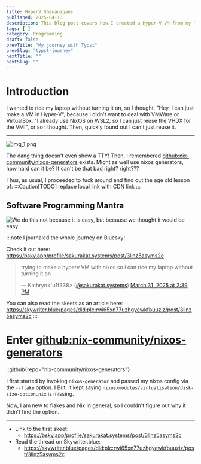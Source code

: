 ```yaml
---
title: HyperV Shenanigans
published: 2025-04-13
description: This blog post covers how I created a Hyper-V VM from my laptop's NixOS Config flake along with all the errors and mistakes I made. I went through all of this trouble just so I won't have to start my laptop to rice and edit the config.
tags: [ ]
category: Programming
draft: false
prevTitle: "My journey with Typst"
prevSlug: "typst-journey"
nextTitle: ""
nextSlug: ""
---
```


# Introduction

I wanted to rice my laptop without turning it on,
so I thought, "Hey, I can just make a VM in Hyper-V",
because I didn't want to deal with VMWare or VirtualBox.
"I already use NixOS on WSL2, so I can just reuse the VHDX for the VM!",
or so I thought.
Then, quickly found out I can't just reuse it.

---

![img_1.png](/hyperv-shenanigans/img_1.png)

The dang thing doesn't even show a TTY!
Then, I remembered [github:nix-community/nixos-generators](https://github.com/nix-community/nixos-generators) exists.
Might as well use nixos generators, how hard can it be? It can't be that bad right? right???

Thus, as usual, I proceeded to fuck around and find out the age old lesson of:
:::Caution[TODO]
replace local link with CDN link 
:::

## Software Programming Mantra
![We do this not because it is easy, but because we thought it would be easy](/hyperv-shenanigans/mantra.svg "Software Programming Mantra")


:::note
I journaled the whole journey on Bluesky!

Check it out here: https://bsky.app/profile/sakurakat.systems/post/3llnz5asyms2c

<blockquote class="bluesky-embed" data-bluesky-uri="at://did:plc:rwi65xn77uzhgyewkfbuuziz/app.bsky.feed.post/3llnz5asyms2c" data-bluesky-cid="bafyreiglr2t5dl777thtxucftt5qlwbq6j57jftmwclktvjxjtnmanbd6e" data-bluesky-embed-color-mode="system"><p lang="en">trying to make a hyperv VM with nixos so i can rice my laptop without turning it on</p>&mdash; Kathryn&lt;&#x27;u1f338&gt; (<a href="https://bsky.app/profile/did:plc:rwi65xn77uzhgyewkfbuuziz?ref_src=embed">@sakurakat.systems</a>) <a href="https://bsky.app/profile/did:plc:rwi65xn77uzhgyewkfbuuziz/post/3llnz5asyms2c?ref_src=embed">March 31, 2025 at 2:39 PM</a></blockquote><script async src="https://embed.bsky.app/static/embed.js" charset="utf-8"></script>

You can also read the skeets as an article here: https://skywriter.blue/pages/did:plc:rwi65xn77uzhgyewkfbuuziz/post/3llnz5asyms2c 
:::

# Enter [github:nix-community/nixos-generators](https://github.com/nix-community/nixos-generators)

::github{repo="nix-community/nixos-generators"}

I first started by invoking `nixos-generator` and passed my nixos config via the `--flake` option.
I 
But, it kept saying `nixos/modules/virtualisation/disk-size-option.nix` is missing.

Now, I am new to flakes and Nix in general, so I couldn't figure out why it didn't find the option.

[//]: # (i used my laptop's config flake by using the \`--flake\` option)
[//]: # (it keeps saying \`nixos/modules/virtualisation/disk-size-option.nix\`)
[//]: # (is)
[//]: # (missing)
[//]: # (cant figure out how to add the option to my flake)
[//]: # (time to copy directly from the website ig)
[//]: # (it started building.... something, ig i need to wait now)
[//]: # (its creating the thingy ig but i just realized its creating the thingy)
[//]: # (using the wsl config and not my laptop config, oh well, atleast i now)
[//]: # (know that it works, gotta redo it once the image or whatever is built)
[//]: # (ofc as soon as i make the changes i want, it errors, time to copy)
[//]: # (again... pain)
[//]: # (the error was in the laptop's config part, ig ill just comment it out)
[//]: # (lol)
[//]: # (aaaaaaaand it says that nixosConfigurations is missing, time to bash)
[//]: # (my)
[//]: # (head against the wall)
[//]: # (.....fine ill just copy it one to one again)
[//]: # (oh i forgot to mention the system name, the system name for wsl is)
[//]: # (nixos)
[//]: # (&#40;default&#41;, since i didnt mention the system name while giving the)
[//]: # (flake)
[//]: # (as input, it assumed i wanted to build the thing using the system's)
[//]: # (system name, the fix was \`--flake .#kats-laptop\`)
[//]: # (finally got it to stop complaining about stuff, time to wait 30)
[//]: # (minutes)
[//]: # (again)
[//]: # (i wonder if 20gb is going to be enough for the vm, i kinda doubt it)
[//]: # (but)
[//]: # (i can hope)
[//]: # (it works! and it took 46m12s to build. I chose \`install-iso-hyperv\`)
[//]: # (as)
[//]: # (target out of curiosity and it always loads into the live iso, ig time)
[//]: # (to remake it with \`hyperv\` target)
[//]: # (Quota mode: disabled random cringe init done)
[//]: # (<img)
[//]: # (src="https://cdn.bsky.app/img/feed_thumbnail/plain/did:plc:rwi65xn77uzhgyewkfbuuziz/bafkreica22d7j7in5ftidx47t3gmo6xfls6epxi4lpwkjxptghbjunpgpi@jpeg")
[//]: # (class="inset-0 w-full h-full object-cover mix-blend-multiply dark:)
[//]: # (mix-blend-screen")
[//]: # (style="aspect-ratio: 731 / 60;" loading="lazy")
[//]: # (alt="ystem with ordered data mode. Opts: . Quota mode: disabled.)
[//]: # (nixos-hyperv-hyperv&gt; [ 7.116506] random: crng init done" />)
[//]: # (i increased the image size from 20gb to 40gb and it keeps failing)
[//]: # (because it keeps running out of disk space, my guess is that wsl's)
[//]: # (disk)
[//]: # (size is too small to store 40gb)
[//]: # (gonna switch back to 20gb and hope it works now, if it doesnt then ill)
[//]: # (switch to something very small, like 5gb, and then see if i can)
[//]: # (increase)
[//]: # (the vdhx size in hyperv)
[//]: # (might also be a good candidate to see if i can use disko can format)
[//]: # (and)
[//]: # (do stuff for me instead of manually increasing the partition size and)
[//]: # (then reformatting and stuff)
[//]: # (disko: <a href="https://github.com/nix-community/disko")
[//]: # (class="text-blue-500 dark:text-blue-300 hover:underline">)
[//]: # (github.com</a>)
[//]: # (<a href="https://github.com/nix-community/disko")
[//]: # (class="max-w-2xl mx-auto block rounded-xl overflow-hidden)
[//]: # (bg-neutral-100 hover:bg-neutral-200 dark:bg-neutral-800 dark:hover:)
[//]: # (bg-neutral-700"></a>)
[//]: # (GitHub - nix-community/disko: Declarative disk partitioning and)
[//]: # (formatting using nix \[maintainers=Lassulus Enzime iFreilicht Mic92)
[//]: # (phaer\])
[//]: # (github.com)
[//]: # (all of this effort just because i dont want to turn on my laptop lol)
[//]: # (oh right, i didnt have the "out of space" problem before is because)
[//]: # (the)
[//]: # (target \`install-iso-hyperv\` as the name implies creates an iso, and)
[//]: # (the iso is ~2.6gb big)
[//]: # (another option to install nixos might be)
[//]: # (<a href="https://github.com/nix-community/nixos-anywhere")
[//]: # (class="text-blue-500 dark:text-blue-300 hover:underline">)
[//]: # (github.com</a>)
[//]: # (<a href="https://github.com/nix-community/nixos-anywhere")
[//]: # (class="max-w-2xl mx-auto block rounded-xl overflow-hidden)
[//]: # (bg-neutral-100 hover:bg-neutral-200 dark:bg-neutral-800 dark:hover:)
[//]: # (bg-neutral-700"></a>)
[//]: # (GitHub - nix-community/nixos-anywhere: Install NixOS everywhere via)
[//]: # (SSH)
[//]: # (\[maintainers=Mic92, Lassulus, phaer, Enzime\])
[//]: # (github.com)
[//]: # (20gb is too small for the thing ­ƒÖâ)
[//]: # (Model: &#40;file&#41; Disk /build/nixos.raw: 4295MB Sector size)
[//]: # (&#40;logical/physical&#41;: 512B/512B Partition Table: gpt Disk Flags: Number)
[//]: # (Start End Size File system Name Flags 1 8389kB 269MB 261MB fat32 ESP)
[//]: # (boot, esp 2 269MB 4294MB 4024MB ext4 primary)
[//]: # (wait, does it think 35\*1024 means 35mb???)
[//]: # (i changed it to 200\*1024 but it still gave the same error, maybe this)
[//]: # (line will help \> \[ 1.407725\] virtio_blk virtio0: \[vda\] 8388608)
[//]: # (512-byte logical blocks &#40;4.29 GB/4.00 GiB&#41;)
[//]: # (maybe the build sandbox is running out of space, and not wsl)
[//]: # (i can pass options to the nix build system via \`--option\` <a)
[//]: # (href="https://nix.dev/manual/nix/2.26/command-ref/nix-build.html#opt-option")
[//]: # (class="text-blue-500 dark:text-blue-300 hover:underline">nix.dev</a>)
[//]: # (and)
[//]: # (then,)
[//]: # (<a href="https://man.archlinux.org/man/nix.conf.5.en#conf-build-dir")
[//]: # (class="text-blue-500 dark:text-blue-300 hover:underline">)
[//]: # (man.archlinux.org</a>)
[//]: # (<a)
[//]: # (href="https://nix.dev/manual/nix/2.26/command-ref/nix-build.html#opt-option")
[//]: # (class="max-w-2xl mx-auto block rounded-xl overflow-hidden)
[//]: # (bg-neutral-100 hover:bg-neutral-200 dark:bg-neutral-800 dark:hover:)
[//]: # (bg-neutral-700"></a>)
[//]: # (nix-build - Nix Reference Manual)
[//]: # (nix.dev)
[//]: # (FINALLY A DIFFERENT ERROR error: builder for)
[//]: # (')
[//]: # (/nix/store/vvs9swrc5k75hbapav7wvshlsh1i5kgw-nixos-hyperv-hyperv-25.05.20250330.52faf48-x86_64-linux.drv')
[//]: # (failed with exit code 1)
[//]: # (but thats not an exit code in :/ <a)
[//]: # (href="https://nix.dev/manual/nix/2.26/command-ref/nix-build.html#special-exit-codes-for-build-failure")
[//]: # (class="text-blue-500 dark:text-blue-300 hover:underline">nix.dev</a>)
[//]: # (<a)
[//]: # (href="https://nix.dev/manual/nix/2.26/command-ref/nix-build.html#special-exit-codes-for-build-failure")
[//]: # (class="max-w-2xl mx-auto block rounded-xl overflow-hidden)
[//]: # (bg-neutral-100 hover:bg-neutral-200 dark:bg-neutral-800 dark:hover:)
[//]: # (bg-neutral-700"></a>)
[//]: # (nix-build - Nix Reference Manual)
[//]: # (nix.dev)
[//]: # (and the build-dir is empty)
[//]: # (it also says nixos-hyperv-hyperv\> error: creating file)
[//]: # ('")
[//]: # (/build/root/nix/store/gmj0qvnh5mhiz4hilis41snbmz0sz6k1-linux-pam-1.6.1-man/share/man/man8/pam.8.gz"':)
[//]: # (File exists)
[//]: # (lets gc the store and start the build again)
[//]: # (error: builder for)
[//]: # ('/nix/store/viir73fa9wxrbp4y18yad03nzp82bhjr-hwdb.bin.drv' failed with)
[//]: # (exit code 1)
[//]: # (error: 1 dependencies of derivation)
[//]: # ('/nix/store/7hmp6slgwlca392jg4lp329l9c7wwxi3-etc.drv' failed to build)
[//]: # (error: 1 dependencies of derivation)
[//]: # (')
[//]: # (/nix/store/ivrmw34kdm8p417kbihdjw83xxrkrwja-nixos-system-kats-laptop-hyperv-25.05.20250330.52faf48.drv')
[//]: # (failed to build)
[//]: # (error: 1 dependencies of derivation)
[//]: # (')
[//]: # (/nix/store/ivrmw34kdm8p417kbihdjw83xxrkrwja-nixos-system-kats-laptop-hyperv-25.05.20250330.52faf48.drv')
[//]: # (failed to build)
[//]: # (\*sigh\* idk anymore)
[//]: # (something in \`/etc\` according to)
[//]: # (<a)
[//]: # (href="https://bsky.app/profile/sakurakat.systems/post/3llojorn3tm2o")
[//]: # (class="text-blue-500 dark:text-blue-300 hover:underline">bsky.app</a>)
[//]: # (<a)
[//]: # (href="https://bsky.app/profile/did:plc:rwi65xn77uzhgyewkfbuuziz/post/3llojorn3tm2o")
[//]: # (class="max-w-2xl mx-auto flex flex-col border rounded-2xl gap-3 p-3)
[//]: # (md:p-5 md:gap-3 border-neutral-300 dark:border-neutral-800"></a>)
[//]: # (<img)
[//]: # (src="https://cdn.bsky.app/img/avatar/plain/did:plc:rwi65xn77uzhgyewkfbuuziz/bafkreihqy6ll3mkesekhkyuham7ojovrpzo5vcukn77pg6n4wgperkqkjy@jpeg")
[//]: # (class="w-10 h-10 md:w-12 md:h-12 rounded-full shrink-0" loading="lazy")
[//]: # (alt="Kathryn&lt;&#39;u1f338&gt;" />)
[//]: # (<div>)
[//]: # (Kathryn\<'u1f338\>)
[//]: # (@sakurakat.systems)
[//]: # (error: 1 dependencies of derivation)
[//]: # ('/nix/store/7hmp6slgwlca392jg4lp329l9c7wwxi3-etc.drv' failed to build)
[//]: # (March 31, 2025)
[//]: # (and something about hardware database?)
[//]: # (<a)
[//]: # (href="https://bsky.app/profile/sakurakat.systems/post/3llojor44um2o")
[//]: # (class="text-blue-500 dark:text-blue-300 hover:underline">bsky.app</a>)
[//]: # (<a)
[//]: # (href="https://bsky.app/profile/did:plc:rwi65xn77uzhgyewkfbuuziz/post/3llojor44um2o")
[//]: # (class="max-w-2xl mx-auto flex flex-col border rounded-2xl gap-3 p-3)
[//]: # (md:p-5 md:gap-3 border-neutral-300 dark:border-neutral-800"></a>)
[//]: # (<img)
[//]: # (src="https://cdn.bsky.app/img/avatar/plain/did:plc:rwi65xn77uzhgyewkfbuuziz/bafkreihqy6ll3mkesekhkyuham7ojovrpzo5vcukn77pg6n4wgperkqkjy@jpeg")
[//]: # (class="w-10 h-10 md:w-12 md:h-12 rounded-full shrink-0" loading="lazy")
[//]: # (alt="Kathryn&lt;&#39;u1f338&gt;" />)
[//]: # (<div>)
[//]: # (Kathryn\<'u1f338\>)
[//]: # (@sakurakat.systems)
[//]: # (error: builder for)
[//]: # ('/nix/store/viir73fa9wxrbp4y18yad03nzp82bhjr-hwdb.bin.drv' failed with)
[//]: # (exit code 1)
[//]: # (March 31, 2025)
[//]: # (i remember there was a module for some hardware optimisation for t480,)
[//]: # (maybe i turned it on? <a)
[//]: # (href="https://github.com/NixOS/nixos-hardware/blob/master/lenovo/thinkpad/t480/default.nix")
[//]: # (class="text-blue-500 dark:text-blue-300 hover:underline">)
[//]: # (github.com</a>)
[//]: # (<a)
[//]: # (href="https://github.com/NixOS/nixos-hardware/blob/master/lenovo/thinkpad/t480/default.nix")
[//]: # (class="max-w-2xl mx-auto block rounded-xl overflow-hidden)
[//]: # (bg-neutral-100 hover:bg-neutral-200 dark:bg-neutral-800 dark:hover:)
[//]: # (bg-neutral-700"></a>)
[//]: # (nixos-hardware/lenovo/thinkpad/t480/default.nix at master ┬À)
[//]: # (NixOS/nixos-hardware)
[//]: # (github.com)
[//]: # (nope, i dont see any of those options :/)
[//]: # (maybe its this line? \`boot.extraModprobeConfig = "options kvm_intel)
[//]: # (nested=1";\` lets just disable all the boot related option)
[//]: # (nope, lets turn on the option \`--option keep-failed true\` which)
[//]: # (saves)
[//]: # (failed artifacts and also \`--show-trace\` to see more detailed output)
[//]: # (<a href="https://www.man7.org/linux/man-pages/man7/hwdb.7.html")
[//]: # (class="text-blue-500 dark:text-blue-300 hover:)
[//]: # (underline">www.man7.org</a>)
[//]: # (<a href="https://www.man7.org/linux/man-pages/man7/hwdb.7.html")
[//]: # (class="max-w-2xl mx-auto block rounded-xl overflow-hidden)
[//]: # (bg-neutral-100 hover:bg-neutral-200 dark:bg-neutral-800 dark:hover:)
[//]: # (bg-neutral-700"></a>)
[//]: # (hwdb&#40;7&#41; - Linux manual page)
[//]: # (www.man7.org)
[//]: # (note: keeping build directory)
[//]: # ('/mnt/d/build-dir/nix-build-perl-5.40.0-env.drv-0/build' note: keeping)
[//]: # (build directory)
[//]: # ('/mnt/d/build-dir/nix-build-initrd-linux-6.12.21.drv-0/build')
[//]: # (build-dir\nix-build-initrd-linux-6.12.21.drv-0\build\root\etc\modprobe.d)
[//]: # (has 3 files \`debian.conf\` \`nixos.conf\` \`ubuntu.conf\` and all of)
[//]: # (them are empty)
[//]: # (but initrd stuff is in hardware-configuration :/ and i commented out)
[//]: # (the)
[//]: # (code which would import it maybe the \`inherit system\` in the code i)
[//]: # (copied from website is causing problem?)
[//]: # (nope, something else)
[//]: # (since initrd seems to be part of the problem, lets turn on \`)
[//]: # (boot.loader.systemd-boot.enable = true;\`)
[//]: # (didnt do anything theres \`format = "raw"\` in the flake, lets change)
[//]: # (raw to hyperv)
[//]: # (nope, that didnt help either the mdadm files are also empty, i)
[//]: # (remember)
[//]: # (the name but i dont remember where)
[//]: # (<a href="https://www.man7.org/linux/man-pages/man8/mdadm.8.html")
[//]: # (class="text-blue-500 dark:text-blue-300 hover:)
[//]: # (underline">www.man7.org</a>)
[//]: # (AH, i used that command when i was preparing for RHCSA, but why is it)
[//]: # (having problems there?)
[//]: # (<a href="https://www.man7.org/linux/man-pages/man8/mdadm.8.html")
[//]: # (class="max-w-2xl mx-auto block rounded-xl overflow-hidden)
[//]: # (bg-neutral-100 hover:bg-neutral-200 dark:bg-neutral-800 dark:hover:)
[//]: # (bg-neutral-700"></a>)
[//]: # (mdadm&#40;8&#41; - Linux manual page)
[//]: # (www.man7.org)
[//]: # (trying to make a basic hyperv vm instead of using my laptop's config)
[//]: # (lets just point to the config for now instead of flake...)
[//]: # (it failed again ­ƒÖâ)
[//]: # (idk, maybe it needs hardware-config.nix - nope! conflicting)
[//]: # (definitions)
[//]: # (lets try with the filesystem config commented out)
[//]: # (failed again)
[//]: # (ok, i just ran it without the build directory options and it works)
[//]: # (­ƒÖâ)
[//]: # (now lets try it with my laptop's config...)
[//]: # (<img)
[//]: # (src="https://cdn.bsky.app/img/feed_thumbnail/plain/did:plc:rwi65xn77uzhgyewkfbuuziz/bafkreid4pk3ybt5tl46vyneabw4p7hzxjma4ega5t354igwsaguc6dq3ju@jpeg")
[//]: # (class="inset-0 w-full h-full object-cover mix-blend-multiply dark:)
[//]: # (mix-blend-screen")
[//]: # (style="aspect-ratio: 702 / 432;" loading="lazy")
[//]: # (alt="Hyper-V Manager An error occurred while attempting to start the)
[//]: # (selected virtual machine&#40;s&#41;. &#39;New Virtual Machine&#39; failed to)
[//]: # (start. Synthetic SCSI Controller &#40;Instance ID)
[//]: # (1666945F-9962-4366-83F3-AA863F98254B&#41;: Failed to Power on with Error)
[//]: # (&#39;The requested operation could not be completed due to a virtual)
[//]: # (disk system limitation. Virtual hard disk files must be uncompressed)
[//]: # (and unencrypted and must not be sparse.&#39;. Attachment &#39;D:)
[//]: # (\build-dir\nixos-image-hyperv-25.05pre-git-x86_64-linux.vhdx&#39;)
[//]: # (failed to open because of error: &#39;The requested operation could)
[//]: # (not be completed due to a virtual disk system limitation. Virtual hard)
[//]: # (disk files must be uncompressed and unencrypted and must not be)
[//]: # (sparse.&#39;." />)
[//]: # (oh right click file\>properties\>advanced\>uncheck Compress contents)
[//]: # (to)
[//]: # (save disk space lets try now)
[//]: # (<img)
[//]: # (src="https://cdn.bsky.app/img/feed_thumbnail/plain/did:plc:rwi65xn77uzhgyewkfbuuziz/bafkreidbwwtsbbu4k6xhxpnncjz2b7fege7lox5muvd6zo6hn7onuxodwa@jpeg")
[//]: # (class="inset-0 w-full h-full object-cover mix-blend-multiply dark:)
[//]: # (mix-blend-screen")
[//]: # (style="aspect-ratio: 1024 / 768;" loading="lazy")
[//]: # (alt="Microsoft Hyper-V UEFI Virtual Machine Boot Summary SCSI Disk &#40;)
[//]: # (0,0&#41; The unsigned image&#39;s hash is not allowed &#40;DB&#41; Network)
[//]: # (Adapter &#40;00155D006403&#41; A boot image was not found. No operating system)
[//]: # (was loaded. Your virtual machine may be configured incorrectly. Exit)
[//]: # (and re-configure your VM or click restart to retry the current boot)
[//]: # (sequence again." />)
[//]: # (oh, had to turn off secure boot in vm settings)
[//]: # (huh, whys my user not here)
[//]: # (<img)
[//]: # (src="https://cdn.bsky.app/img/feed_thumbnail/plain/did:plc:rwi65xn77uzhgyewkfbuuziz/bafkreicswsqrydzmmec7yhxh5wpnv6zrctkxrbupnbfscdn4ezvw3klqkm@jpeg")
[//]: # (class="inset-0 w-full h-full object-cover mix-blend-multiply dark:)
[//]: # (mix-blend-screen")
[//]: # (style="aspect-ratio: 1024 / 768;" loading="lazy")
[//]: # (alt="&lt;&lt;&lt; Welcome to NixOS hyperv-25.05pre-git &#40;x86_64&#41; - tty1)
[//]: # (&gt;&gt;&gt; Run ÔÇÿnixos-helpÔÇÖ for the NixOS manual. nixos login:)
[//]: # (root &#40;automatic login&#41; [root@nixos:~]# ls [root@nixos:~]# pwd)
[//]: # (/root [root@nixos:~]# Hyprland Hyprland: command not)
[//]: # (found [root@nixos:~]# sudo su ksakura No passwd entry for user)
[//]: # (&#39;ksakura&#39; [root@nixos:~]# sudo su kat No passwd entry for user)
[//]: # (&#39;kat&#39; [root@nixos:~]#" />)
[//]: # (maybe its the basic image?)
[//]: # (it created the same file, lets gc)
[//]: # (i just realized, the vhdx file is 4gb and this thing also shows 4gb)
[//]: # (<a)
[//]: # (href="https://bsky.app/profile/sakurakat.systems/post/3lloeoe3ylc2o")
[//]: # (class="text-blue-500 dark:text-blue-300 hover:underline">bsky.app</a>)
[//]: # (<a)
[//]: # (href="https://bsky.app/profile/did:plc:rwi65xn77uzhgyewkfbuuziz/post/3lloeoe3ylc2o")
[//]: # (class="max-w-2xl mx-auto flex flex-col border rounded-2xl gap-3 p-3)
[//]: # (md:p-5 md:gap-3 border-neutral-300 dark:border-neutral-800"></a>)
[//]: # (<img)
[//]: # (src="https://cdn.bsky.app/img/avatar/plain/did:plc:rwi65xn77uzhgyewkfbuuziz/bafkreihqy6ll3mkesekhkyuham7ojovrpzo5vcukn77pg6n4wgperkqkjy@jpeg")
[//]: # (class="w-10 h-10 md:w-12 md:h-12 rounded-full shrink-0" loading="lazy")
[//]: # (alt="Kathryn&lt;&#39;u1f338&gt;" />)
[//]: # (<div>)
[//]: # (Kathryn\<'u1f338\>)
[//]: # (@sakurakat.systems)
[//]: # (Model: &#40;file&#41; Disk /build/nixos.raw: 4295MB Sector size)
[//]: # (&#40;logical/physical&#41;: 512B/512B Partition Table: gpt Disk Flags: Number)
[//]: # (Start End Size File system Name Flags 1 8389kB 269MB 261MB fat32 ESP)
[//]: # (boot, esp 2 269MB 4294MB 4024MB ext4 primary)
[//]: # (March 31, 2025)
[//]: # (i removed the sudo and im back to this error error: path)
[//]: # (')
[//]: # (/nix/store/7a2rzcz3mjaq6ni71nn3zv6v3kxk8zab-nixpkgs/nixpkgs/nixos/modules/virtualisation/disk-size-option.nix')
[//]: # (does not exist)
[//]: # (i had an extra closing bracket....?)
[//]: # (ok finally got it to start building im not sure what i changed ;-;)
[//]: # (wait, if you use flake then does it build using the the nixos config)
[//]: # (just as \`nixos rebuild --flake\` does?)
[//]: # (i expect to get the error that the container is too small)
[//]: # (yup, go tit nixos-hyperv-hyperv\> ERROR: cptofs failed. diskSize might)
[//]: # (be too small for closure. error: builder for)
[//]: # (')
[//]: # (/nix/store/25wmmv6gscass1wmxan78npl169znd56-nixos-hyperv-hyperv-25.05.20250330.52faf48-x86_64-linux.drv')
[//]: # (failed with exit code 1;)
[//]: # (DIFFERENT HASH)
[//]: # (the vm takes more ram than i assigned)
[//]: # (huh, thats weird, why isnt it accepting the password?)
[//]: # (<img)
[//]: # (src="https://cdn.bsky.app/img/feed_thumbnail/plain/did:plc:rwi65xn77uzhgyewkfbuuziz/bafkreiaipdjdei4ql6lfzct2to6k3cmbiwjtethfwe2sbmjuesutkvncya@jpeg")
[//]: # (class="inset-0 w-full h-full object-cover mix-blend-multiply dark:)
[//]: # (mix-blend-screen")
[//]: # (style="aspect-ratio: 1024 / 768;" loading="lazy")
[//]: # (alt="kats-laptop login: ksakura Password: Login incorrect kats-laptop)
[//]: # (login: ksakura Password: Login incorrect kats-laptop login: _" />)
[//]: # (maybe it needs an initial password since /etc/passwd wont have the)
[//]: # (password hash or smt?)
[//]: # ("If none of the password options are set, then no password is assigned)
[//]: # (to the user, and the user will not be able to do password-based)
[//]: # (logins.")
[//]: # (<a)
[//]: # (href="https://mynixos.com/nixpkgs/option/users.users.%3Cname%3E.initialPassword#:~:text=If%20none%20of%20the%20password%20options%20are%20set%2C%20then%20no%20password%20is%20assigned%20to%20the%20user%2C%20and%20the%20user%20will%20not%20be%20able%20to%20do%20password%2Dbased%20logins")
[//]: # (class="text-blue-500 dark:text-blue-300 hover:underline">)
[//]: # (mynixos.com</a>.)
[//]: # (<a)
[//]: # (href="https://mynixos.com/nixpkgs/option/users.users.%3Cname%3E.initialPassword#:~:text=If%20none%20of%20the%20password%20options%20are%20set%2C%20then%20no%20password%20is%20assigned%20to%20the%20user%2C%20and%20the%20user%20will%20not%20be%20able%20to%20do%20password%2Dbased%20logins")
[//]: # (class="max-w-2xl mx-auto block rounded-xl overflow-hidden)
[//]: # (bg-neutral-100 hover:bg-neutral-200 dark:bg-neutral-800 dark:hover:)
[//]: # (bg-neutral-700"></a>)
[//]: # (users.users.\<name\>.initialPassword - MyNixOS)
[//]: # (mynixos.com)
[//]: # (<a)
[//]: # (href="https://discourse.nixos.org/t/hashing-plain-text-password-directly-in-configuration-nix/2093/6")
[//]: # (class="text-blue-500 dark:text-blue-300 hover:underline">)
[//]: # (discourse.nixos.org</a>)
[//]: # (<a)
[//]: # (href="https://discourse.nixos.org/t/hashing-plain-text-password-directly-in-configuration-nix/2093/6")
[//]: # (class="max-w-2xl mx-auto block rounded-xl overflow-hidden)
[//]: # (bg-neutral-100 hover:bg-neutral-200 dark:bg-neutral-800 dark:hover:)
[//]: # (bg-neutral-700"></a>)
[//]: # (Hashing plain-text password directly in configuration.nix)
[//]: # (discourse.nixos.org)
[//]: # (<a)
[//]: # (href="https://mynixos.com/nixpkgs/option/users.users.%3Cname%3E.hashedPassword")
[//]: # (class="text-blue-500 dark:text-blue-300 hover:underline">)
[//]: # (mynixos.com</a>)
[//]: # ("To generate a hashed password run mkpasswd.")
[//]: # (<a)
[//]: # (href="https://mynixos.com/nixpkgs/option/users.users.%3Cname%3E.hashedPassword")
[//]: # (class="max-w-2xl mx-auto block rounded-xl overflow-hidden)
[//]: # (bg-neutral-100 hover:bg-neutral-200 dark:bg-neutral-800 dark:hover:)
[//]: # (bg-neutral-700"></a>)
[//]: # (users.users.\<name\>.hashedPassword - MyNixOS)
[//]: # (mynixos.com)
[//]: # (<a)
[//]: # (href="https://bsky.app/profile/sakurakat.systems/post/3llqdmg7lml2g")
[//]: # (class="text-blue-500 dark:text-blue-300 hover:underline">bsky.app</a>)
[//]: # (Model: &#40;file&#41; Disk /build/nixos.raw: 21.5GB Sector size)
[//]: # (&#40;logical/physical&#41;: 512B/512B \[...\] Number Start End Size File)
[//]: # (system)
[//]: # (Name Flags 1 8389kB 269MB 261MB fat32 ESP boot, esp 2 269MB 21.5GB)
[//]: # (21.2GB ext4 primary)
[//]: # (<a)
[//]: # (href="https://bsky.app/profile/did:plc:rwi65xn77uzhgyewkfbuuziz/post/3llqdmg7lml2g")
[//]: # (class="max-w-2xl mx-auto flex flex-col border rounded-2xl gap-3 p-3)
[//]: # (md:p-5 md:gap-3 border-neutral-300 dark:border-neutral-800"></a>)
[//]: # (<img)
[//]: # (src="https://cdn.bsky.app/img/avatar/plain/did:plc:rwi65xn77uzhgyewkfbuuziz/bafkreihqy6ll3mkesekhkyuham7ojovrpzo5vcukn77pg6n4wgperkqkjy@jpeg")
[//]: # (class="w-10 h-10 md:w-12 md:h-12 rounded-full shrink-0" loading="lazy")
[//]: # (alt="Kathryn&lt;&#39;u1f338&gt;" />)
[//]: # (<div>)
[//]: # (Kathryn\<'u1f338\>)
[//]: # (@sakurakat.systems)
[//]: # (i just realized, the vhdx file is 4gb and this thing also shows 4gb)
[//]: # (bsky.app/profile/saku...)
[//]: # (April 1, 2025)
[//]: # (YES my suspicion was correct)
[//]: # (some stats because i want to post them it takes ~6m30s to rebuild the)
[//]: # (image and ~50s to copy the file to windows)
[//]: # (size of the vhdx file is 9.00 GB &#40;9,672,065,024 bytes&#41;)
[//]: # (HELL YEAH)
[//]: # (<img)
[//]: # (src="https://cdn.bsky.app/img/feed_thumbnail/plain/did:plc:rwi65xn77uzhgyewkfbuuziz/bafkreie7acobfrnp5c2dkpsbmq3pkd6mdhv6npihbe7uegsd3iecrhaw7a@jpeg")
[//]: # (class="inset-0 w-full h-full object-cover mix-blend-multiply dark:)
[//]: # (mix-blend-screen absolute")
[//]: # (loading="lazy")
[//]: # (alt="Screenshot of a Nushell terminal session showing configuration)
[//]: # (errors in the user&#39;s Nushell configuration files." />)
[//]: # (<img)
[//]: # (src="https://cdn.bsky.app/img/feed_thumbnail/plain/did:plc:rwi65xn77uzhgyewkfbuuziz/bafkreicixum475hcrhwmcv5laxw6xrhm3jgjaszwtx6lnxuc42h22gzxqe@jpeg")
[//]: # (class="inset-0 w-full h-full object-cover mix-blend-multiply dark:)
[//]: # (mix-blend-screen absolute")
[//]: # (loading="lazy")
[//]: # (alt="Screenshot of Hyprland window manager with compositor error)
[//]: # (message" />)
[//]: # (lets try to remove the errors from the config)
[//]: # (i did nix flake update which updated all the packages, so the vm is)
[//]: # (different compared to my laptop)
[//]: # (i guess i can just download the flake.lock file and then update it so)
[//]: # (its in sync with my laptop)
[//]: # (....huh? where are the config files?)
[//]: # (<img)
[//]: # (src="https://cdn.bsky.app/img/feed_thumbnail/plain/did:plc:rwi65xn77uzhgyewkfbuuziz/bafkreif2k4redjlpyrpxjezbf2nhsb2blm5lsbzjxkcw3pocbp77oxiulm@jpeg")
[//]: # (class="inset-0 w-full h-full object-cover mix-blend-multiply dark:)
[//]: # (mix-blend-screen")
[//]: # (style="aspect-ratio: 1024 / 768;" loading="lazy")
[//]: # (alt="terminal output saying that /etc/nixos is empty" />)
[//]: # (oh, i guess i made the image directly and didn't run the installer, so)
[//]: # (the config files arent present)
[//]: # (well, thats kinda annoying)
[//]: # (lets recreate the default config files first)
[//]: # (........ or i can just clone the repo and make the changes, i guess i)
[//]: # (need to change the hardware config, lets see what tools i can use)
[//]: # (\`nixos-generate-config\` looks promising)
[//]: # (yup! it works)
[//]: # (<img)
[//]: # (src="https://cdn.bsky.app/img/feed_thumbnail/plain/did:plc:rwi65xn77uzhgyewkfbuuziz/bafkreicpx7kybglxnio4hkmfpozyn4i7lppxy5ucg3il3kxx2saj6txj54@jpeg")
[//]: # (class="inset-0 w-full h-full object-cover mix-blend-multiply dark:)
[//]: # (mix-blend-screen")
[//]: # (style="aspect-ratio: 1024 / 768;" loading="lazy")
[//]: # (alt="running `ls /etc/nixos` shows 2 files, configuration.nix and)
[//]: # (hardware-configuration.nix" />)
[//]: # (determinate nix made the VM run out of memory ^^; maybe determinate)
[//]: # (nix)
[//]: # (isnt worth the trouble? lets just remove it for now and try again)
[//]: # (<img)
[//]: # (src="https://cdn.bsky.app/img/feed_thumbnail/plain/did:plc:rwi65xn77uzhgyewkfbuuziz/bafkreie3bdsmdo3q7u55x4c4fvn2rschw7flc26lo2xgwkkdb7ni3dxvr4@jpeg")
[//]: # (class="inset-0 w-full h-full object-cover mix-blend-multiply dark:)
[//]: # (mix-blend-screen")
[//]: # (style="aspect-ratio: 1024 / 768;" loading="lazy")
[//]: # (alt="output of `sudo nixos-rebuild test --flake .` shows system ran)
[//]: # (out of memory and consequently nix got killed while building)
[//]: # (determintate nix " />)
[//]: # (uh oh, out of space already!? running \`df -h\` says 100% used)
[//]: # (on \`/\`)
[//]: # (<img)
[//]: # (src="https://cdn.bsky.app/img/feed_thumbnail/plain/did:plc:rwi65xn77uzhgyewkfbuuziz/bafkreihah3wlmgisqdtomgpe6p62ptgb3rdto2odiiuhvl5mg33inctdje@jpeg")
[//]: # (class="inset-0 w-full h-full object-cover mix-blend-multiply dark:)
[//]: # (mix-blend-screen")
[//]: # (style="aspect-ratio: 1024 / 768;" loading="lazy")
[//]: # (alt="terminal output saying no space left on device" />)
[//]: # (well, thats easy to solve as this is a vm)
[//]: # (file \> settings \> hard drive \> edit \> aaaand expand disk after a)
[//]: # (reboot it should automatically detect the new space, and it does, i)
[//]: # (know)
[//]: # (because i'm writing this after doing it lol)
[//]: # (<img)
[//]: # (src="https://cdn.bsky.app/img/feed_thumbnail/plain/did:plc:rwi65xn77uzhgyewkfbuuziz/bafkreidcaenbawfqzy47uxzxh6qx5e2k3kc562ae2xzmjidpwasxx4wvaa@jpeg")
[//]: # (class="inset-0 w-full h-full object-cover mix-blend-multiply dark:)
[//]: # (mix-blend-screen")
[//]: # (style="aspect-ratio: 1550 / 839;" loading="lazy")
[//]: # (alt="hyper-v menu showing expand virtual hard disk" />)
[//]: # (no errors now C:)
[//]: # (<img)
[//]: # (src="https://cdn.bsky.app/img/feed_thumbnail/plain/did:plc:rwi65xn77uzhgyewkfbuuziz/bafkreicrrdfoy6jtqfje6bugvvnpsacs7hnveywavqh7uy6w35vcmhuo4m@jpeg")
[//]: # (class="inset-0 w-full h-full object-cover mix-blend-multiply dark:)
[//]: # (mix-blend-screen")
[//]: # (style="aspect-ratio: 1024 / 768;" loading="lazy")
[//]: # (alt="screenshot of the vm" />)
[//]: # (i guess the glitchiness is from hyprland struggling under VM which is)
[//]: # (expected)
[//]: # (two generations after restart! yippie!)
[//]: # (<img)
[//]: # (src="https://cdn.bsky.app/img/feed_thumbnail/plain/did:plc:rwi65xn77uzhgyewkfbuuziz/bafkreicuysinhimujbym72bbts5idf2bf7zbkv7jj2dvucluk2klnwlpmu@jpeg")
[//]: # (class="inset-0 w-full h-full object-cover mix-blend-multiply dark:)
[//]: # (mix-blend-screen")
[//]: # (style="aspect-ratio: 1024 / 768;" loading="lazy")
[//]: # (alt="bootloader showing two nixos generations" />)
[//]: # (lets see whats the problem with deterministic nix now...)
[//]: # (the vm has 10G of ram, so im not sure why the compilation failed)
[//]: # (huh? isnt it supposed to say deterministic nix? oh well, theres a 3rd)
[//]: # (boot entry and the compilation didnt fail)
[//]: # (<img)
[//]: # (src="https://cdn.bsky.app/img/feed_thumbnail/plain/did:plc:rwi65xn77uzhgyewkfbuuziz/bafkreigdztuz46pb7aok5xv4qed44qwadveiymuxofadsn6tyaefkfirui@jpeg")
[//]: # (class="inset-0 w-full h-full object-cover mix-blend-multiply dark:)
[//]: # (mix-blend-screen")
[//]: # (style="aspect-ratio: 1024 / 768;" loading="lazy")
[//]: # (alt="neofetch output" />)
[//]: # (determinate-nix says hello ­ƒÉ▒)
[//]: # (<img)
[//]: # (src="https://cdn.bsky.app/img/feed_thumbnail/plain/did:plc:rwi65xn77uzhgyewkfbuuziz/bafkreihnbovd5gevngqfe6k6pwndybslwicqw2l6ny6inmk2dynnury33m@jpeg")
[//]: # (class="inset-0 w-full h-full object-cover mix-blend-multiply dark:)
[//]: # (mix-blend-screen")
[//]: # (style="aspect-ratio: 1024 / 768;" loading="lazy")
[//]: # (alt="terminal output for determinate-nix which was successful" />)

---

- Link to the first skeet:
    - https://bsky.app/profile/sakurakat.systems/post/3llnz5asyms2c
- Read the thread on Skywriter.blue:
    - https://skywriter.blue/pages/did:plc:rwi65xn77uzhgyewkfbuuziz/post/3llnz5asyms2c

